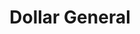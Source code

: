 ---
title: "Dollar General"
url: /west-allis/dollar-general-west-lincoln-avenue/
shop: Kramladen
---